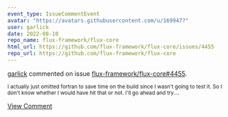 ```yaml
---
event_type: IssueCommentEvent
avatar: "https://avatars.githubusercontent.com/u/169947?"
user: garlick
date: 2022-08-10
repo_name: flux-framework/flux-core
html_url: https://github.com/flux-framework/flux-core/issues/4455
repo_url: https://github.com/flux-framework/flux-core
---
```


<a href='https://github.com/garlick' target='_blank'>garlick</a> commented on issue <a href='https://github.com/flux-framework/flux-core/issues/4455' target='_blank'>flux-framework/flux-core#4455</a>.

<small>I actually just omitted fortran to save time on the build since I wasn't going to test it.  So I don't know whether I would have hit that or not.  I'll go ahead and try....</small>

<a href='https://github.com/flux-framework/flux-core/issues/4455' target='_blank'>View Comment</a>
